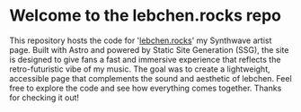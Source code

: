 # Welcome to the lebchen.rocks repo

This repository hosts the code for '[lebchen.rocks](https://lebchen.rocks)' my Synthwave artist page. Built with Astro and powered by Static Site Generation (SSG), the site is designed to give fans a fast and immersive experience that reflects the retro-futuristic vibe of my music. The goal was to create a lightweight, accessible page that complements the sound and aesthetic of lebchen. Feel free to explore the code and see how everything comes together. Thanks for checking it out!
